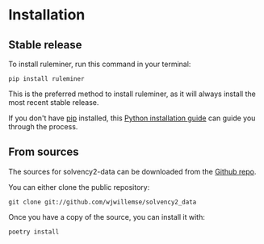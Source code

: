 # Installation

## Stable release

To install ruleminer, run this command in your terminal:

```console
pip install ruleminer
```

This is the preferred method to install ruleminer, as it will always install the most recent stable release.

If you don't have [pip](https://pip.pypa.io) installed, this [Python
installation
guide](http://docs.python-guide.org/en/latest/starting/installation/)
can guide you through the process.

## From sources

The sources for solvency2-data can be downloaded from the [Github
repo](https://github.com/wjwillemse/solvency2_data).

You can either clone the public repository:

``` console
git clone git://github.com/wjwillemse/solvency2_data
```

Once you have a copy of the source, you can install it with:

``` console
poetry install
```
